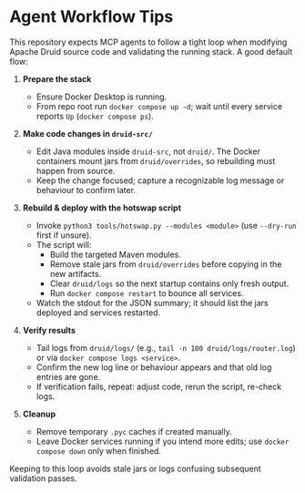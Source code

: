 # Agent Workflow Tips

This repository expects MCP agents to follow a tight loop when modifying Apache Druid source code and validating the running stack. A good default flow:

1. **Prepare the stack**
   - Ensure Docker Desktop is running.
   - From repo root run `docker compose up -d`; wait until every service reports `Up` (`docker compose ps`).

2. **Make code changes in `druid-src/`**
   - Edit Java modules inside `druid-src`, not `druid/`. The Docker containers mount jars from `druid/overrides`, so rebuilding must happen from source.
   - Keep the change focused; capture a recognizable log message or behaviour to confirm later.

3. **Rebuild & deploy with the hotswap script**
   - Invoke `python3 tools/hotswap.py --modules <module>` (use `--dry-run` first if unsure).
   - The script will:
     - Build the targeted Maven modules.
     - Remove stale jars from `druid/overrides` before copying in the new artifacts.
     - Clear `druid/logs` so the next startup contains only fresh output.
     - Run `docker compose restart` to bounce all services.
   - Watch the stdout for the JSON summary; it should list the jars deployed and services restarted.

4. **Verify results**
   - Tail logs from `druid/logs/` (e.g., `tail -n 100 druid/logs/router.log`) or via `docker compose logs <service>`.
   - Confirm the new log line or behaviour appears and that old log entries are gone.
   - If verification fails, repeat: adjust code, rerun the script, re-check logs.

5. **Cleanup**
   - Remove temporary `.pyc` caches if created manually.
   - Leave Docker services running if you intend more edits; use `docker compose down` only when finished.

Keeping to this loop avoids stale jars or logs confusing subsequent validation passes.
